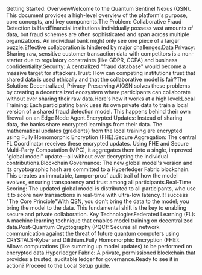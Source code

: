 Getting Started: OverviewWelcome to the Quantum Sentinel Nexus (QSN). This document provides a high-level overview of the platform's purpose, core concepts, and key components.The Problem: Collaborative Fraud Detection is HardFinancial institutions individually possess vast amounts of data, but fraud schemes are often sophisticated and span across multiple organizations. An individual bank might only see one piece of a larger puzzle.Effective collaboration is hindered by major challenges:Data Privacy: Sharing raw, sensitive customer transaction data with competitors is a non-starter due to regulatory constraints (like GDPR, CCPA) and business confidentiality.Security: A centralized "fraud database" would become a massive target for attackers.Trust: How can competing institutions trust that shared data is used ethically and that the collaborative model is fair?The Solution: Decentralized, Privacy-Preserving AIQSN solves these problems by creating a decentralized ecosystem where participants can collaborate without ever sharing their raw data.Here's how it works at a high level:Local Training: Each participating bank uses its own private data to train a local version of a shared fraud detection model. This happens behind their own firewall on an Edge Node Agent.Encrypted Updates: Instead of sharing data, the banks share encrypted learnings from their data. The mathematical updates (gradients) from the local training are encrypted using Fully Homomorphic Encryption (FHE).Secure Aggregation: The central FL Coordinator receives these encrypted updates. Using FHE and Secure Multi-Party Computation (MPC), it aggregates them into a single, improved "global model" update—all without ever decrypting the individual contributions.Blockchain Governance: The new global model's version and its cryptographic hash are committed to a Hyperledger Fabric blockchain. This creates an immutable, tamper-proof audit trail of how the model evolves, ensuring transparency and trust among all participants.Real-Time Scoring: The updated global model is distributed to all participants, who use it to score new transactions in real-time with ultra-low latency.!!! success "The Core Principle"With QSN, you don't bring the data to the model; you bring the model to the data. This fundamental shift is the key to enabling secure and private collaboration.
Key TechnologiesFederated Learning (FL): A machine learning technique that enables model training on decentralized data.Post-Quantum Cryptography (PQC): Secures all network communication against the threat of future quantum computers using CRYSTALS-Kyber and Dilithium.Fully Homomorphic Encryption (FHE): Allows computations (like summing up model updates) to be performed on encrypted data.Hyperledger Fabric: A private, permissioned blockchain that provides a trusted, auditable ledger for governance.Ready to see it in action? Proceed to the Local Setup guide.
